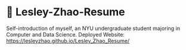 # 💼 Lesley-Zhao-Resume
Self-introduction of myself, an NYU undergraduate student majoring in Computer and Data Science.
Deployed Website: https://lesleyzhao.github.io/Lesley_Zhao_Resume/

